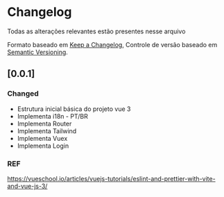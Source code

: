# Changelog

Todas as alterações relevantes estão presentes nesse arquivo

Formato baseado em [Keep a Changelog](https://keepachangelog.com/en/1.0.0/),
Controle de versão baseado em [Semantic Versioning](https://semver.org/spec/v2.0.0.html).

## [0.0.1]

### Changed

- Estrutura inicial básica do projeto vue 3
- Implementa i18n - PT/BR
- Implementa Router
- Implementa Tailwind
- Implementa Vuex
- Implementa Login

### REF

https://vueschool.io/articles/vuejs-tutorials/eslint-and-prettier-with-vite-and-vue-js-3/
